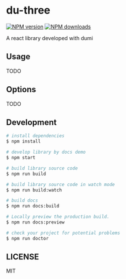 # du-three

[![NPM version](https://img.shields.io/npm/v/du-three.svg?style=flat)](https://npmjs.org/package/du-three)
[![NPM downloads](http://img.shields.io/npm/dm/du-three.svg?style=flat)](https://npmjs.org/package/du-three)

A react library developed with dumi

## Usage

TODO

## Options

TODO

## Development

```bash
# install dependencies
$ npm install

# develop library by docs demo
$ npm start

# build library source code
$ npm run build

# build library source code in watch mode
$ npm run build:watch

# build docs
$ npm run docs:build

# Locally preview the production build.
$ npm run docs:preview

# check your project for potential problems
$ npm run doctor
```

## LICENSE

MIT
